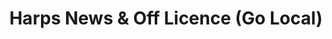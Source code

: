 ---
title: "Harps News & Off Licence (Go Local)"
url: /grimsby/harps-news-and-off-licence-go-local/
shop: convenience
---